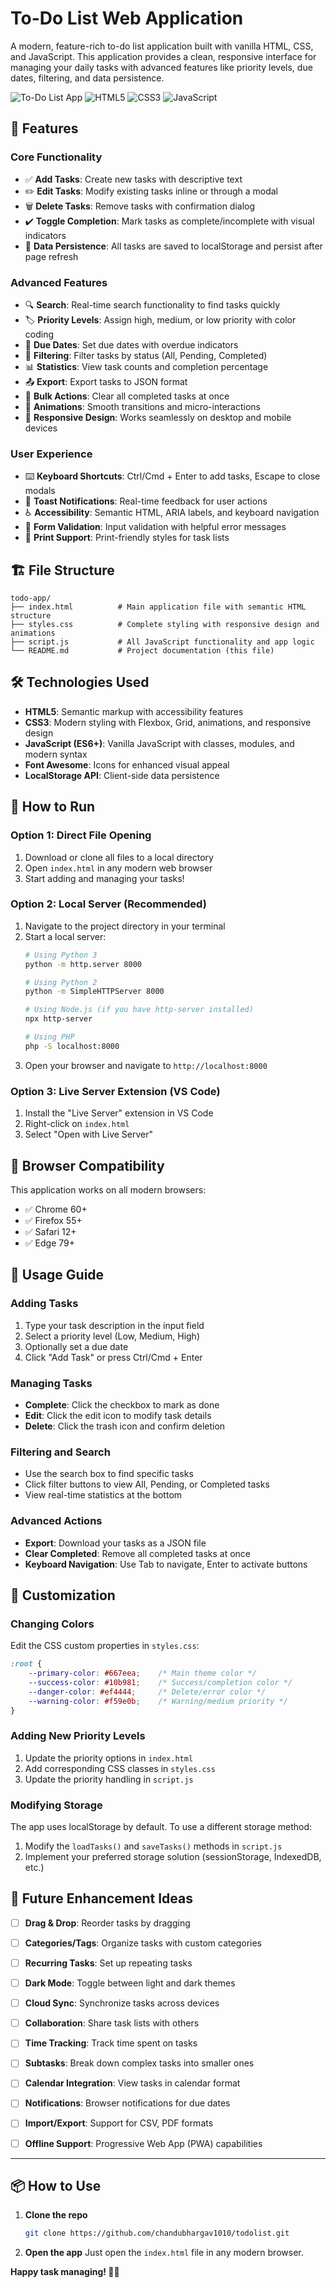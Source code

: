 # To-Do List Web Application

A modern, feature-rich to-do list application built with vanilla HTML, CSS, and JavaScript. This application provides a clean, responsive interface for managing your daily tasks with advanced features like priority levels, due dates, filtering, and data persistence.

![To-Do List App](https://img.shields.io/badge/Status-Complete-brightgreen)
![HTML5](https://img.shields.io/badge/HTML5-E34F26?style=flat&logo=html5&logoColor=white)
![CSS3](https://img.shields.io/badge/CSS3-1572B6?style=flat&logo=css3&logoColor=white)
![JavaScript](https://img.shields.io/badge/JavaScript-F7DF1E?style=flat&logo=javascript&logoColor=black)

## 🚀 Features

### Core Functionality
- ✅ **Add Tasks**: Create new tasks with descriptive text
- ✏️ **Edit Tasks**: Modify existing tasks inline or through a modal
- 🗑️ **Delete Tasks**: Remove tasks with confirmation dialog
- ✔️ **Toggle Completion**: Mark tasks as complete/incomplete with visual indicators
- 💾 **Data Persistence**: All tasks are saved to localStorage and persist after page refresh

### Advanced Features
- 🔍 **Search**: Real-time search functionality to find tasks quickly
- 🏷️ **Priority Levels**: Assign high, medium, or low priority with color coding
- 📅 **Due Dates**: Set due dates with overdue indicators
- 🔄 **Filtering**: Filter tasks by status (All, Pending, Completed)
- 📊 **Statistics**: View task counts and completion percentage
- 📤 **Export**: Export tasks to JSON format
- 🧹 **Bulk Actions**: Clear all completed tasks at once
- 🎨 **Animations**: Smooth transitions and micro-interactions
- 📱 **Responsive Design**: Works seamlessly on desktop and mobile devices

### User Experience
- ⌨️ **Keyboard Shortcuts**: Ctrl/Cmd + Enter to add tasks, Escape to close modals
- 🔔 **Toast Notifications**: Real-time feedback for user actions
- ♿ **Accessibility**: Semantic HTML, ARIA labels, and keyboard navigation
- 🎯 **Form Validation**: Input validation with helpful error messages
- 🌙 **Print Support**: Print-friendly styles for task lists

## 🏗️ File Structure

```
todo-app/
├── index.html          # Main application file with semantic HTML structure
├── styles.css          # Complete styling with responsive design and animations
├── script.js           # All JavaScript functionality and app logic
└── README.md           # Project documentation (this file)
```

## 🛠️ Technologies Used

- **HTML5**: Semantic markup with accessibility features
- **CSS3**: Modern styling with Flexbox, Grid, animations, and responsive design
- **JavaScript (ES6+)**: Vanilla JavaScript with classes, modules, and modern syntax
- **Font Awesome**: Icons for enhanced visual appeal
- **LocalStorage API**: Client-side data persistence

## 🚀 How to Run

### Option 1: Direct File Opening
1. Download or clone all files to a local directory
2. Open `index.html` in any modern web browser
3. Start adding and managing your tasks!

### Option 2: Local Server (Recommended)
1. Navigate to the project directory in your terminal
2. Start a local server:
   ```bash
   # Using Python 3
   python -m http.server 8000
   
   # Using Python 2
   python -m SimpleHTTPServer 8000
   
   # Using Node.js (if you have http-server installed)
   npx http-server
   
   # Using PHP
   php -S localhost:8000
   ```
3. Open your browser and navigate to `http://localhost:8000`

### Option 3: Live Server Extension (VS Code)
1. Install the "Live Server" extension in VS Code
2. Right-click on `index.html`
3. Select "Open with Live Server"

## 📱 Browser Compatibility

This application works on all modern browsers:
- ✅ Chrome 60+
- ✅ Firefox 55+
- ✅ Safari 12+
- ✅ Edge 79+

## 🎯 Usage Guide

### Adding Tasks
1. Type your task description in the input field
2. Select a priority level (Low, Medium, High)
3. Optionally set a due date
4. Click "Add Task" or press Ctrl/Cmd + Enter

### Managing Tasks
- **Complete**: Click the checkbox to mark as done
- **Edit**: Click the edit icon to modify task details
- **Delete**: Click the trash icon and confirm deletion

### Filtering and Search
- Use the search box to find specific tasks
- Click filter buttons to view All, Pending, or Completed tasks
- View real-time statistics at the bottom

### Advanced Actions
- **Export**: Download your tasks as a JSON file
- **Clear Completed**: Remove all completed tasks at once
- **Keyboard Navigation**: Use Tab to navigate, Enter to activate buttons

## 🔧 Customization

### Changing Colors
Edit the CSS custom properties in `styles.css`:
```css
:root {
    --primary-color: #667eea;    /* Main theme color */
    --success-color: #10b981;    /* Success/completion color */
    --danger-color: #ef4444;     /* Delete/error color */
    --warning-color: #f59e0b;    /* Warning/medium priority */
}
```

### Adding New Priority Levels
1. Update the priority options in `index.html`
2. Add corresponding CSS classes in `styles.css`
3. Update the priority handling in `script.js`

### Modifying Storage
The app uses localStorage by default. To use a different storage method:
1. Modify the `loadTasks()` and `saveTasks()` methods in `script.js`
2. Implement your preferred storage solution (sessionStorage, IndexedDB, etc.)

## 🔮 Future Enhancement Ideas

- [ ] **Drag & Drop**: Reorder tasks by dragging
- [ ] **Categories/Tags**: Organize tasks with custom categories
- [ ] **Recurring Tasks**: Set up repeating tasks
- [ ] **Dark Mode**: Toggle between light and dark themes
- [ ] **Cloud Sync**: Synchronize tasks across devices
- [ ] **Collaboration**: Share task lists with others
- [ ] **Time Tracking**: Track time spent on tasks
- [ ] **Subtasks**: Break down complex tasks into smaller ones
- [ ] **Calendar Integration**: View tasks in calendar format
- [ ] **Notifications**: Browser notifications for due dates
- [ ] **Import/Export**: Support for CSV, PDF formats
- [ ] **Offline Support**: Progressive Web App (PWA) capabilities


---

## 📦 How to Use

1. **Clone the repo**
   ```bash
   git clone https://github.com/chandubhargav1010/todolist.git

2. **Open the app**
   Just open the `index.html` file in any modern browser.


**Happy task managing! 📝✨**

